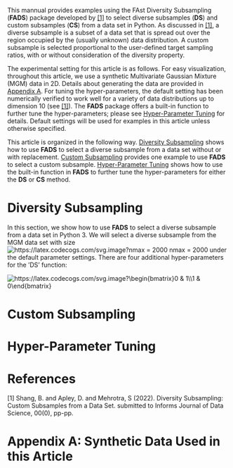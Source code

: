 This mannual provides examples using the FAst Diversity Subsampling (**FADS**) package developed by [[1]](#1) to select diverse subsamples (**DS**) and custom subsamples (**CS**) from a data set in Python. As discussed in [[1]](#1), a diverse subsample is a subset of a data set that is spread out over the region occupied by the (usually unknown) data distribution. A custom subsample is selected proportional to the user-defined target sampling ratios, with or without consideration of the diversity property.

The experimental setting for this article is as follows. For easy visualization, throughout this article, we use a synthetic Multivariate Gaussian Mixture (MGM) data in 2D. Details about generating the data are provided in [Appendix A](#appendix-A:-synthetic-data-used-in-this-article). For tuning the hyper-parameters, the default setting has been numerically verified to work well for a variety of data distributions up to dimension 10 (see [[1]](#1)). The **FADS** package offers a built-in function to further tune the hyper-parameters; please see [Hyper-Parameter Tuning](#hyper-parameter-tuning) for details. Default settings will be used for examples in this article unless otherwise specified.

This article is organized in the following way. [Diversity Subsampling](#diversity-subsampling) shows how to use **FADS** to select a diverse subsample from a data set without or with replacement. [Custom Subsampling](#custom-subsampling) provides one example to use **FADS** to select a custom subsample. [Hyper-Parameter Tuning](#hyper-parameter-tuning) shows how to use the built-in function in **FADS** to further tune the hyper-parameters for either the **DS** or **CS** method.


# Diversity Subsampling 

In this section, we show how to use **FADS** to select a diverse subsample from a data set in Python 3. We will select a diverse subsample from the MGM data set with size <img src="https://latex.codecogs.com/svg.image?nmax&space;=&space;2000" title="https://latex.codecogs.com/svg.image?nmax = 2000" /> nmax = 2000 under the default parameter settings. There are four additional hyper-parameters for the ’DS’ function:

<img src="https://latex.codecogs.com/svg.image?\begin{bmatrix}0&space;&&space;1\\1&space;&&space;0\end{bmatrix}" title="https://latex.codecogs.com/svg.image?\begin{bmatrix}0 & 1\\1 & 0\end{bmatrix}" />

# Custom Subsampling

# Hyper-Parameter Tuning

# References
<a id="1">[1]</a> 
Shang, B. and Apley, D. and Mehrotra, S (2022). 
Diversity Subsampling: Custom Subsamples from a Data Set. 
submitted to Informs Journal of Data Science, 00(0), pp-pp.

# Appendix A: Synthetic Data Used in this Article


